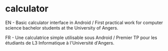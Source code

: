 # calculator

EN - Basic calculator interface in Android / First practical work for computer science bachelor students at the University of Angers.

FR - Une calculatrice simple utilisable sous Android / Premier TP pour les étudiants de L3 Informatique à l'Université d'Angers.

